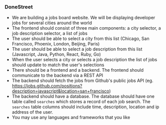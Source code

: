 ### DoneStreet

- We are building a jobs board website. We will be displaying developer jobs for several cities around the world
- The frontend should consist of three main components: a city selector, a job description selector, a list of jobs
- The user should be able to select a city from this list (Chicago, San Francisco, Phoenix, London, Beijing, Paris)
- The user should be able to select a job description from this list (Javascript, Java, Python, React, Ruby, Go)
- When the user selects a city or selects a job description the list of jobs should update to match the user's selections
- There should be a frontend and a backend. The frontend should communicate to the backend via a REST API
- The backend should fetch the jobs from Github's public jobs API (eg. https://jobs.github.com/positions?description=javascript&location=san+francisco)
- The backend should have a database. The database should have one table called `searches` which stores a record of each job search. The `searches` table columns should include time, description, location and ip address of the user.
- You may use any languages and frameworks that you like

